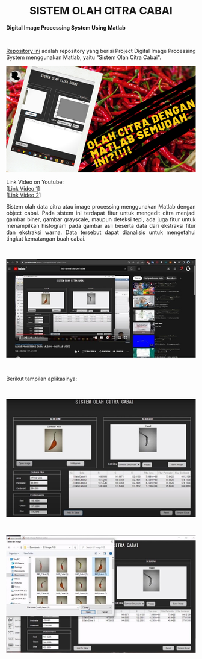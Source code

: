 <br />

<p align="center">
  <b><h1 align="center">SISTEM OLAH CITRA CABAI</h1></b>
  <b><align="center">Digital Image Processing System Using Matlab</b><br>
</p>

<br />

<p align="justify">
  <a href="https://github.com/fedyrahmatullah/PCD-Cabai">Repository ini</a> adalah repository yang berisi Project Digital Image Processing System menggunakan Matlab, yaitu "Sistem Olah Citra Cabai".
</p>

<p align="center">
  <a href='https://youtu.be/bugc08HHdCg'><img src="IMG/header youtube pcd.png"></a>
</p>
<p align="justify">
  Link Video on Youtube:<br> 
  [<a href="https://youtu.be/2ehRQA5RSm0">Link Video 1</a>]<br>
  [<a href="https://youtu.be/bugc08HHdCg">Link Video 2</a>]<br>
</p>
<p align="justify">
  Sistem olah data citra atau image processing menggunakan Matlab dengan object cabai. Pada sistem ini terdapat fitur untuk mengedit citra menjadi gambar biner, gambar grayscale, maupun deteksi tepi, ada juga fitur untuk menampilkan histogram pada gambar asli beserta data dari ekstraksi fitur dan ekstraksi warna. Data tersebut dapat dianalisis untuk mengetahui tingkat kematangan buah cabai.
</p>
<br>
<p align="center">
  <a href='https://youtu.be/2ehRQA5RSm0'><img src="IMG/youtube pcd.jpg"></a>
</p>
<br>
<p align="justify">
 Berikut tampilan aplikasinya:<br> 
</p>
<br>
<p align="center">
  <a href='https://github.com/fedyrahmatullah/PCD-Cabai'><img src="IMG/sspcd.jpg"></a>
</p>
<br>
<p align="center">
  <a href='https://github.com/fedyrahmatullah/PCD-Cabai'><img src="IMG/pcddisplaydata.jpg"></a>
</p
